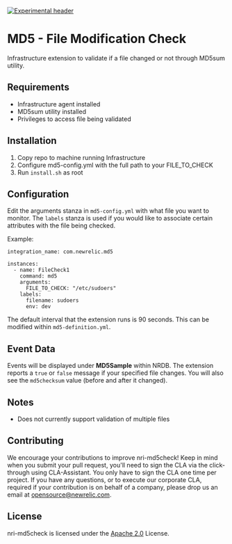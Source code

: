 [![Experimental header](https://github.com/newrelic/opensource-website/raw/master/src/images/categories/Experimental.png)](https://opensource.newrelic.com/oss-category/#experimental)

# MD5 - File Modification Check
Infrastructure extension to validate if a file changed or not through MD5sum utility.

## Requirements
* Infrastructure agent installed
* MD5sum utility installed
* Privileges to access file being validated 

## Installation

1. Copy repo to machine running Infrastructure
2. Configure md5-config.yml with the full path to your FILE_TO_CHECK
3. Run `install.sh` as root

## Configuration
Edit the arguments stanza in `md5-config.yml` with what file you want to monitor. The `labels` stanza is used if you would like to associate certain attributes with the file being checked.

Example:
```
integration_name: com.newrelic.md5

instances:
  - name: FileCheck1
    command: md5
    arguments:
      FILE_TO_CHECK: "/etc/sudoers"
    labels:
      filename: sudoers
      env: dev
```

The default interval that the extension runs is 90 seconds. This can be modified within `md5-definition.yml`.

## Event Data
Events will be displayed under **MD5Sample** within NRDB. The extension reports a `true` or `false` message if your specified file changes. You will also see the `md5checksum` value (before and after it changed).

## Notes
* Does not currently support validation of multiple files


## Contributing
We encourage your contributions to improve nri-md5check! Keep in mind when you submit your pull request, you'll need to sign the CLA via the click-through using CLA-Assistant. You only have to sign the CLA one time per project.
If you have any questions, or to execute our corporate CLA, required if your contribution is on behalf of a company,  please drop us an email at opensource@newrelic.com.

## License
nri-md5check is licensed under the [Apache 2.0](http://apache.org/licenses/LICENSE-2.0.txt) License.
